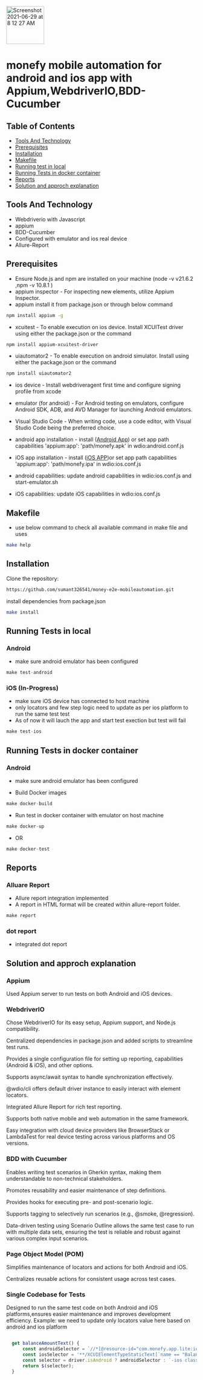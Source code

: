 <img width="100" alt="Screenshot 2021-06-29 at 8 12 27 AM" src="https://user-images.githubusercontent.com/39675511/123728969-d2a87b00-d8b1-11eb-9ece-558d4021f816.png">

# monefy mobile automation for android and ios app with Appium,WebdriverIO,BDD-Cucumber

## Table of Contents

- [Tools And Technology](#tools-and-technology)
- [Prerequisites](#prerequisites)
- [Installation](#installation)
- [Makefile](#makefile)
- [Running test in local](#running-tests-in-local)
- [Running Tests in docker container](#running-tests-in-docker-cotainer)
- [Reports](#reports)
- [Solution and approch explanation](#solution-and-approch-explanation)


## Tools And Technology
- Webdriverio with Javascript
- appium
- BDD-Cucumber
- Configured with emulator and ios real device
- Allure-Report

## Prerequisites

- Ensure Node.js and npm are installed on your machine (node -v
v21.6.2 ,npm -v 10.8.1
)
- appium inspector - For inspecting new elements, utilize Appium Inspector.
- appium  install it from package.json or through below command
```sh
npm install appium -g
```
- xcuitest - To enable execution on ios device. Install XCUITest driver using either the package.json or the command 
```sh
npm install appium-xcuitest-driver
```
- uiautomator2 - To enable execution on android simulator. Install using either the package.json or the command 
```sh
npm install uiautomator2
```
- ios device - Install webdriveragent first time and configure signing profile from xcode
- emulator (for android) - For Android testing on emulators, configure Android SDK, ADB, and AVD Manager for launching Android emulators.
- Visual Studio Code - When writing code, use a code editor, with Visual Studio Code being the preferred choice.

- android app installation - install ([Android App](https://play.google.com/store/apps/details?id=com.monefy.app.lite)) or set app path capabilities 'appium:app': 'path/monefy.apk' in wdio:android.conf.js
- iOS app installation - install ([iOS APP](https://itunes.apple.com/us/app/monefy-money-manager/id1212024409?))or set app path capabilities 'appium:app': 'path/monefy.ipa' in wdio:ios.conf.js 
- android capabilities: update android capabilities in wdio:ios.conf.js and start-emulator.sh
- iOS capabilities: update iOS capabilities in wdio:ios.conf.js 

## Makefile 

- use below command to check all available command in make file and uses 
```sh
make help
```
## Installation

Clone the repository:

```sh
https://github.com/sumant326541/money-e2e-mobileautomation.git
```
install dependencies from package.json

```sh
make install
```

## Running Tests in local
### Android

- make sure android emulator has been configured 

```js
make test-android
```
### iOS (In-Progress)

- make sure iOS device has connected to host machine
- only locators and few step logic need to update as per ios platform to run the same test test
- As of now it will lauch the app and start test exection but test will fail

 ```js
make test-ios
```

## Running Tests in docker container
### Android

- make sure android emulator has been configured 

- Build Docker images

```js
make docker-build
```
- Run test in docker container with emulator on host machine

```js
make docker-up
```
- OR

```js
make docker-test
```


## Reports

### Alluare Report
- Allure report integration implemented
- A report in HTML format will be created within allure-report folder.

 ```js
make report
``` 
### dot report
- integrated dot report 

## Solution and approch explanation

 ### Appium
 Used Appium server to run tests on both Android and iOS devices.

 ### WebdriverIO
 Chose WebdriverIO for its easy setup, Appium support, and Node.js compatibility.

 Centralized dependencies in package.json and added scripts to streamline test runs.

 Provides a single configuration file for setting up reporting, capabilities (Android & iOS), and other options.

 Supports async/await syntax to handle synchronization effectively.

 @wdio/cli offers default driver instance to easily interact with element locators.

 Integrated Allure Report for rich test reporting.

 Supports both native mobile and web automation in the same framework.

 Easy integration with cloud device providers like BrowserStack or LambdaTest for real device testing across various platforms and OS versions.

### BDD with Cucumber
 Enables writing test scenarios in Gherkin syntax, making them understandable to non-technical stakeholders.

 Promotes reusability and easier maintenance of step definitions.

 Provides hooks for executing pre- and post-scenario logic.

 Supports tagging to selectively run scenarios (e.g., @smoke, @regression).

 Data-driven testing using Scenario Outline allows the same test case to run with multiple data sets, ensuring the test is reliable and robust against various complex input scenarios.

### Page Object Model (POM)
 Simplifies maintenance of locators and actions for both Android and iOS.

 Centralizes reusable actions for consistent usage across test cases.

### Single Codebase for Tests
 Designed to run the same test code on both Android and iOS platforms,ensures easier maintenance and improves development efficiency.
 Example: we need to update only locators value here based on android and ios platform 
  ```js

    get balanceAmountText() {
        const androidSelector = `//*[@resource-id="com.monefy.app.lite:id/balance_amount"]`
        const iosSelector = '**/XCUIElementTypeStaticText[`name == "BalanceValue"`]'
        const selector = driver.isAndroid ? androidSelector : `-ios class chain:${iosSelector}`
        return $(selector);
    }
```
